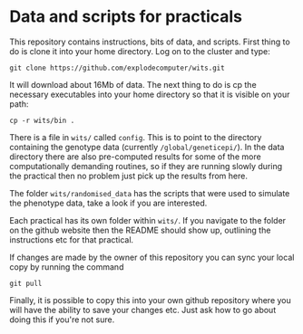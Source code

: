Data and scripts for practicals
===============================

This repository contains instructions, bits of data, and scripts. First thing to do is clone it into your home directory. Log on to the cluster and type:

    git clone https://github.com/explodecomputer/wits.git

It will download about 16Mb of data. The next thing to do is cp the necessary executables into your home directory so that it is visible on your path:

    cp -r wits/bin .

There is a file in `wits/` called `config`. This is to point to the directory containing the genotype data (currently `/global/geneticepi/`). In the data directory there are also pre-computed results for some of the more computationally demanding routines, so if they are running slowly during the practical then no problem just pick up the results from here.

The folder `wits/randomised_data` has the scripts that were used to simulate the phenotype data, take a look if you are interested.

Each practical has its own folder within `wits/`. If you navigate to the folder on the github website then the README should show up, outlining the instructions etc for that practical.

If changes are made by the owner of this repository you can sync your local copy by running the command

    git pull

Finally, it is possible to copy this into your own github repository where you will have the ability to save your changes etc. Just ask how to go about doing this if you're not sure.
